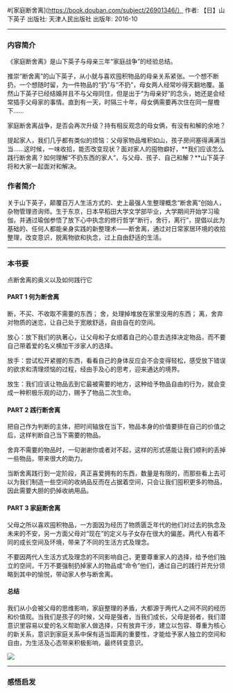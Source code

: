 #[家庭断舍离](https://book.douban.com/subject/26901346/）
作者: 【日】山下英子
出版社: 天津人民出版社
出版年: 2016-10
***
### 内容简介
《家庭断舍离》是山下英子与母亲三年“家庭战争”的经验总结。

推崇“断舍离”的山下英子，从小就与喜欢囤积物品的母亲关系紧张。一个想不断扔，一个想随时留，为一件物品的“扔”与“不扔”，母女两人经常吵得天翻地覆。虽然山下英子已经结婚并且不与父母同住，但是出于“为母亲好”的念头，她还是会经常插手父母家的事情。直到有一天，时隔三十年，母女俩需要再次住在同一屋檐下……

家庭断舍离战争，是否会再次升级？持有相反观念的母女俩，有没有和解的余地？

提起家人，我们几乎都有类似的烦恼：父母家物品堆积如山，孩子房间塞得满满当当……这时候，一味收拾，能否改变现状？面对家人的囤物癖好，**我们应该怎么践行断舍离？如何理解“不扔东西的家人”，与父母、孩子、自己和解？**山下英子将和大家一起面对和解决。 

### 作者简介 
关于山下英子，颠覆百万人生活方式的、史上最强人生整理概念“断舍离”创始人，杂物管理咨询师。生于东京，日本早稻田大学文学部毕业，大学期间开始学习瑜伽，并通过瑜伽参悟了放下心中执念的修行哲学“断行，舍行，离行”，提倡以此为基础的、任何人都能亲身实践的新整理术——断舍离，通过对日常家居环境的收拾整理，改变意识，脱离物欲和执念，过上自由舒适的生活。

***
### 本书要
点断舍离的奥义以及如何践行它

#### PART 1 何为断舍离
断，不买、不收取不需要的东西；
舍，处理掉堆放在家里没用的东西；
离，舍弃对物质的迷恋，让自己处于宽敞舒适，自由自在的空间。

放心：放下我们的执著心，让父母和子女顺着自己的心意去选择决定物品，而不要自己带着爱的名义横加干涉家人的选择。

放手：尝试松开紧握的东西，看看自己的身体反应会不会变得轻松，感受放下错误的欲求和清理烦恼的过程，经由手及心的思考，迎来通达的境界。

放生：我们应该让物品去到它最被需要的地方，这种给予物品自由的行为，就会变成一种积极乐观的动力，赐予了物品二次生命。

#### PART 2 践行断舍离
把自己作为判断的主体，把时间轴放在当下，物品本身的价值要排在自己的价值之后，这样判断自己当下需要的物品。

舍弃不需要的物品时，一句谢谢你或者对不起，这样的形式感能让我们顺利的丢掉一些物品，带来很大的助力。

当断舍离践行到一定阶段，真正喜爱拥有的东西，数量是有限的，而那些看上去可以为我们制造一些空间的收纳品反而在占据着空间，只会让我们囤积更多的物品，因此需要大胆的扔掉收纳用品。

#### PART 3 家庭断舍离
父母之所以喜欢囤积物品，一方面因为经历了物质匮乏年代的他们对过去的执念及未来的不安，另一方面父母对“现在”的定义与子女存在很大的偏差。两代人有着不同的成长空间及环境，带来了不同的生活方式及理念。

不要因两代人生活方式及理念的不同影响自己，更要尊重家人的选择，给予他们独立的空间，千万不要强制扔掉家人的物品或“命令”他们，通过自己的践行并充分领略到其中的愉悦，带动家人参与断舍离。

#### 总结
我们从小会被父母的思维影响，家庭整理的矛盾，大都源于两代人之间不同的经历和价值观。当我们是孩子的时候，父母是强者，当我们成长，父母是弱者，我们潜意识里容易以爱的名义帮助家人做选择，只有放弃干涉，建立以包容、尊重为核心的新关系，意识到家庭关系中保有适当距离的重要性，才能给予家人独立的空间和自由，为生活及心态带来积极影响，最终转变意识。


![](./_image/2017-07-07-06-04-01.jpg)
***
### 感悟启发

